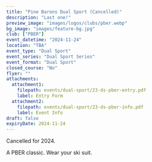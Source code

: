 ```yaml
---
title: "Pine Barons Dual Sport (Cancelled)"
description: "Last one!"
preview_image: "images/logos/clubs/pber.webp"
bg_image: "images/feature-bg.jpg"
club: ["PBER"]
event_datetime: "2024-11-24"
location: "TBA"
event_type: "Dual Sport"
event_series: "Dual Sport Series"
event_format: "Dual Sport"
closed_course: "No"
flyer: ""
attachments:
  attachment1:
    filepath: events/dual-sport/23-ds-pber-entry.pdf
    label: Entry Form
  attachment2:
    filepath: events/dual-sport/23-ds-pber-info.pdf
    label: Event Info
draft: false
expiryDate: 2024-11-24
---
```


Cancelled for 2024.

A PBER classic. Wear your ski suit.
